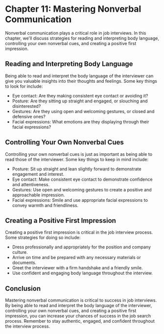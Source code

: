 Chapter 11: Mastering Nonverbal Communication
=============================================

Nonverbal communication plays a critical role in job interviews. In this chapter, we'll discuss strategies for reading and interpreting body language, controlling your own nonverbal cues, and creating a positive first impression.

Reading and Interpreting Body Language
--------------------------------------

Being able to read and interpret the body language of the interviewer can give you valuable insights into their thoughts and feelings. Some key things to look for include:

* Eye contact: Are they making consistent eye contact or avoiding it?
* Posture: Are they sitting up straight and engaged, or slouching and disinterested?
* Gestures: Are they using open and welcoming gestures, or closed and defensive ones?
* Facial expressions: What emotions are they displaying through their facial expressions?

Controlling Your Own Nonverbal Cues
-----------------------------------

Controlling your own nonverbal cues is just as important as being able to read those of the interviewer. Some key things to keep in mind include:

* Posture: Sit up straight and lean slightly forward to demonstrate engagement and interest.
* Eye contact: Make consistent eye contact to demonstrate confidence and attentiveness.
* Gestures: Use open and welcoming gestures to create a positive and approachable impression.
* Facial expressions: Smile and use appropriate facial expressions to convey warmth and friendliness.

Creating a Positive First Impression
------------------------------------

Creating a positive first impression is critical in the job interview process. Some strategies for doing so include:

* Dress professionally and appropriately for the position and company culture.
* Arrive on time and be prepared with any necessary materials or documents.
* Greet the interviewer with a firm handshake and a friendly smile.
* Use confident and engaging body language throughout the interview.

Conclusion
----------

Mastering nonverbal communication is critical to success in job interviews. By being able to read and interpret the body language of the interviewer, controlling your own nonverbal cues, and creating a positive first impression, you can increase your chances of success in the job search process. Remember to stay authentic, engaged, and confident throughout the interview process.
